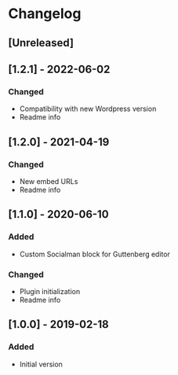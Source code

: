 # Changelog

## [Unreleased]

## [1.2.1] - 2022-06-02

### Changed
- Compatibility with new Wordpress version
- Readme info

## [1.2.0] - 2021-04-19

### Changed
- New embed URLs
- Readme info

## [1.1.0] - 2020-06-10

### Added
- Custom Socialman block for Guttenberg editor

### Changed
- Plugin initialization
- Readme info

## [1.0.0] - 2019-02-18

### Added
- Initial version

